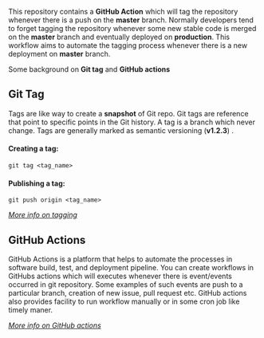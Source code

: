 This repository contains a **GitHub Action** which will tag the repository whenever there is a push on the **master** branch. Normally developers tend to forget tagging the repository whenever some new stable code is merged on the **master** branch and eventually deployed on **production**. This workflow aims to automate the tagging process whenever there is a new deployment on **master** branch.

Some background on **Git tag** and **GitHub actions**

## Git Tag
Tags are like way to create a **snapshot** of Git repo. Git tags are reference that point to specific points in the Git history. A tag is a branch which never change. Tags are generally marked as semantic versioning (**v1.2.3**) . 

#### Creating a tag:
`git tag <tag_name>`

#### Publishing a tag:
`git push origin <tag_name>`

[*More info on tagging*](https://www.atlassian.com/git/tutorials/inspecting-a-repository/git-tag#:~:text=Tags%20are%20ref's%20that%20point,branch%20that%20doesn't%20change.)

## GitHub Actions
GitHub Actions is a platform that helps to automate the processes in software build, test, and deployment pipeline. You can create workflows in GitHubs actions which will executes whenever there is event/events occurred in git repository. Some examples of such events are push to a particular branch, creation of new issue, pull request etc. GitHub actions also provides facility to run workflow manually or in some cron job like timely maner.

[*More info on GitHub actions*](https://docs.github.com/en/actions/)
